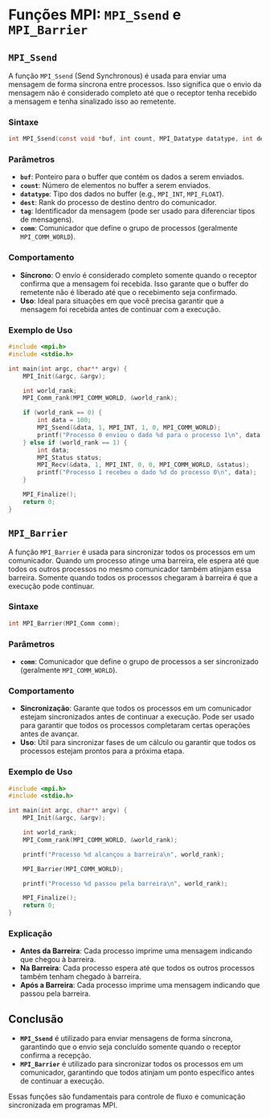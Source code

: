 # Funções MPI: `MPI_Ssend` e `MPI_Barrier`

## `MPI_Ssend`

A função `MPI_Ssend` (Send Synchronous) é usada para enviar uma mensagem de forma síncrona entre processos. Isso significa que o envio da mensagem não é considerado completo até que o receptor tenha recebido a mensagem e tenha sinalizado isso ao remetente.

### Sintaxe

```c
int MPI_Ssend(const void *buf, int count, MPI_Datatype datatype, int dest, int tag, MPI_Comm comm);
```

### Parâmetros

- **`buf`**: Ponteiro para o buffer que contém os dados a serem enviados.
- **`count`**: Número de elementos no buffer a serem enviados.
- **`datatype`**: Tipo dos dados no buffer (e.g., `MPI_INT`, `MPI_FLOAT`).
- **`dest`**: Rank do processo de destino dentro do comunicador.
- **`tag`**: Identificador da mensagem (pode ser usado para diferenciar tipos de mensagens).
- **`comm`**: Comunicador que define o grupo de processos (geralmente `MPI_COMM_WORLD`).

### Comportamento

- **Síncrono**: O envio é considerado completo somente quando o receptor confirma que a mensagem foi recebida. Isso garante que o buffer do remetente não é liberado até que o recebimento seja confirmado.
- **Uso**: Ideal para situações em que você precisa garantir que a mensagem foi recebida antes de continuar com a execução.

### Exemplo de Uso

```c
#include <mpi.h>
#include <stdio.h>

int main(int argc, char** argv) {
    MPI_Init(&argc, &argv);

    int world_rank;
    MPI_Comm_rank(MPI_COMM_WORLD, &world_rank);

    if (world_rank == 0) {
        int data = 100;
        MPI_Ssend(&data, 1, MPI_INT, 1, 0, MPI_COMM_WORLD);
        printf("Processo 0 enviou o dado %d para o processo 1\n", data);
    } else if (world_rank == 1) {
        int data;
        MPI_Status status;
        MPI_Recv(&data, 1, MPI_INT, 0, 0, MPI_COMM_WORLD, &status);
        printf("Processo 1 recebeu o dado %d do processo 0\n", data);
    }

    MPI_Finalize();
    return 0;
}
```

## `MPI_Barrier`

A função `MPI_Barrier` é usada para sincronizar todos os processos em um comunicador. Quando um processo atinge uma barreira, ele espera até que todos os outros processos no mesmo comunicador também atinjam essa barreira. Somente quando todos os processos chegaram à barreira é que a execução pode continuar.

### Sintaxe

```c
int MPI_Barrier(MPI_Comm comm);
```

### Parâmetros

- **`comm`**: Comunicador que define o grupo de processos a ser sincronizado (geralmente `MPI_COMM_WORLD`).

### Comportamento

- **Sincronização**: Garante que todos os processos em um comunicador estejam sincronizados antes de continuar a execução. Pode ser usado para garantir que todos os processos completaram certas operações antes de avançar.
- **Uso**: Útil para sincronizar fases de um cálculo ou garantir que todos os processos estejam prontos para a próxima etapa.

### Exemplo de Uso

```c
#include <mpi.h>
#include <stdio.h>

int main(int argc, char** argv) {
    MPI_Init(&argc, &argv);

    int world_rank;
    MPI_Comm_rank(MPI_COMM_WORLD, &world_rank);

    printf("Processo %d alcançou a barreira\n", world_rank);

    MPI_Barrier(MPI_COMM_WORLD);

    printf("Processo %d passou pela barreira\n", world_rank);

    MPI_Finalize();
    return 0;
}
```

### Explicação

- **Antes da Barreira**: Cada processo imprime uma mensagem indicando que chegou à barreira.
- **Na Barreira**: Cada processo espera até que todos os outros processos também tenham chegado à barreira.
- **Após a Barreira**: Cada processo imprime uma mensagem indicando que passou pela barreira.

## Conclusão

- **`MPI_Ssend`** é utilizado para enviar mensagens de forma síncrona, garantindo que o envio seja concluído somente quando o receptor confirma a recepção.
- **`MPI_Barrier`** é utilizado para sincronizar todos os processos em um comunicador, garantindo que todos atinjam um ponto específico antes de continuar a execução.

Essas funções são fundamentais para controle de fluxo e comunicação sincronizada em programas MPI.
